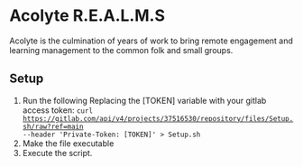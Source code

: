 # Acolyte R.E.A.L.M.S
Acolyte is the culmination of years of work to bring remote engagement and learning management to the common folk and small groups. 

## Setup
1. Run the following Replacing the [TOKEN] variable with your gitlab access token:
<code>curl https://gitlab.com/api/v4/projects/37516530/repository/files/Setup.sh/raw?ref=main --header 'Private-Token: [TOKEN]' > Setup.sh</code>
2. Make the file executable
3. Execute the script.